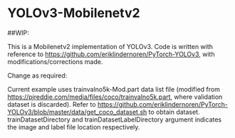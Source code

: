 # YOLOv3-Mobilenetv2

##WIP:

This is a Mobilenetv2 implementation of YOLOv3. Code is written with reference to https://github.com/eriklindernoren/PyTorch-YOLOv3, with modifications/corrections made. 

Change as required:

Current example uses trainvalno5k-Mod.part data list file (modified from https://pjreddie.com/media/files/coco/trainvalno5k.part, where validation dataset is discarded). Refer to https://github.com/eriklindernoren/PyTorch-YOLOv3/blob/master/data/get_coco_dataset.sh to obtain dataset. trainDatasetDirectory and trainDatasetLabelDirectory argument indicates the image and label file location respectively. 
